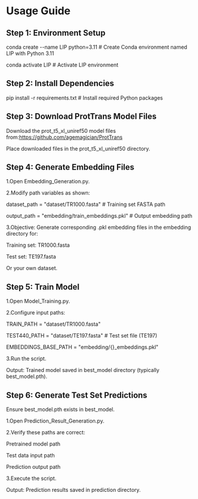 # Usage Guide​
## Step 1: Environment Setup​
conda create --name LIP python=3.11      # Create Conda environment named LIP with Python 3.11

conda activate LIP                      # Activate LIP environment
## Step 2: Install Dependencies​
pip install -r requirements.txt  # Install required Python packages
## Step 3: Download ProtTrans Model Files​
Download the prot_t5_xl_uniref50 model files from:https://github.com/agemagician/ProtTrans

Place downloaded files in the prot_t5_xl_uniref50 directory.
## ​​Step 4: Generate Embedding Files​
1.Open Embedding_Generation.py.

2.Modify path variables as shown:

dataset_path = "dataset/TR1000.fasta"     # Training set FASTA path

output_path = "embedding/train_embeddings.pkl"  # Output embedding path

3.Objective:​​ Generate corresponding .pkl embedding files in the embedding directory for:

Training set: TR1000.fasta

Test set: TE197.fasta

Or your own dataset.

## Step 5: Train Model​
1.Open Model_Training.py.

2.Configure input paths:

TRAIN_PATH = "dataset/TR1000.fasta"    

TEST440_PATH = "dataset/TE197.fasta"                   # Test set file (TE197)

EMBEDDINGS_BASE_PATH = "embedding/{}_embeddings.pkl"  

3.Run the script.

​​Output:​​ Trained model saved in best_model directory (typically best_model.pth).

## Step 6: Generate Test Set Predictions​
Ensure best_model.pth exists in best_model.

1.Open Prediction_Result_Generation.py.

2.Verify these paths are correct:

Pretrained model path

Test data input path

Prediction output path

3.Execute the script.

​​Output:​​ Prediction results saved in prediction directory.
